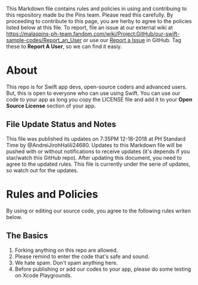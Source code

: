 This Markdown file contains rules and policies in using and contribuing to this repository made bu the Pins team. Please read this carefully.
By proceeding to contribute to this page, you are herby to agree to the policies listed below at this file. To report, file an issue at our external wiki at https://malaspins-ph-team.fandom.com/wiki/Project:GitHub/our-swift-sample-codes/Report_an_User or use our [Report a Issue](<https://github.com/malaspinsphdev/our-swift-sample-codes/issues/new>) in GitHub. Tag these to **Report A User**, so we can find it easiy.

# About
This repo is for Swift app devs, open-source coders and advanced users. But, this is open to everyone who can use using Swift. You can use our code to your app as long you copy the LICENSE file and add it to your **Open Source License** section of your app.
## File Update Status and Notes
This file was published its updates on 7:35PM 12-18-2018 at PH Standard Time by @AndreiJirohHalili24680. Updates to this Markdown file will be pushed with or without notifications to receive updates (it's depends if you star/watch this GitHub repo). After updating this document, you need to agree to the updated rules. This file is currently under the serie of updates, so watch out for the updates.

# Rules and Policies
By using or editing our source code, you agree to the following rules writen below.
## The Basics
1. Forking anything on this repo are allowed.
2. Please remind to enter the code that's safe and sound.
3. We hate spam. Don't spam anything here.
4. Before publishing or add our codes to your app, please do some testing on Xcode Playgrounds.
## 
